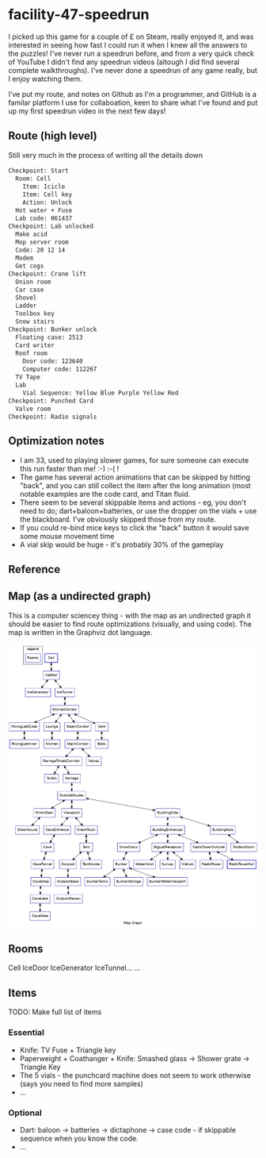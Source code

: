 # facility-47-speedrun

I picked up this game for a couple of £ on Steam, really enjoyed it, and was interested in seeing how fast I could run it when I knew all the answers to the puzzles! I've never run a speedrun before, and from a very quick check of YouTube I didn't find any speedrun videos (altough I did find several complete walkthroughs). I've never done a speedrun of any game really, but I enjoy watching them. 

I've put my route, and notes on Github as I'm a programmer, and GitHub is a familar platform I use for collaboation, keen to share what I've found and put up my first speedrun video in the next few days!

## Route (high level)

Still very much in the process of writing all the details down

```
Checkpoint: Start
  Room: Cell
    Item: Icicle
    Item: Cell key
    Action: Unlock
  Hot water + Fuse
  Lab code: 061437
Checkpoint: Lab unlocked
  Make acid
  Mop server room
  Code: 20 12 14
  Modem
  Get cogs
Checkpoint: Crane lift
  Onion room
  Car case
  Shovel
  Ladder
  Toolbox key
  Snow stairs
Checkpoint: Bunker unlock
  Floating case: 2513
  Card writer
  Roof room
    Door code: 123640
    Computer code: 112267
  TV Tape
  Lab
    Vial Sequence: Yellow Blue Purple Yellow Red
Checkpoint: Punched Card
  Valve room
Checkpoint: Radio signals
```

## Optimization notes

* I am 33, used to playing slower games, for sure someone can execute this run faster than me! :-) :-( ! 
* The game has several action animations that can be skipped by hitting "back", and you can still collect the item after the long animation (most notable examples are the code card, and Titan fluid. 
* There seem to be several skippable items and actions - eg, you don't need to do; dart+baloon+batteries, or use the dropper on the vials + use the blackboard. I've obviously skipped those from my route. 
* If you could re-bind mice keys to click the "back" button it would save some mouse movement time
* A vial skip would be huge - it's probably 30% of the gameplay

## Reference

## Map (as a undirected graph) 

This is a computer sciencey thing - with the map as an undirected graph it should be easier to find route optimizations (visually, and using code). The map is written in the Graphviz dot language. 

![map.jpg](map.jpg)

## Rooms

Cell 
IceDoor
IceGenerator
IceTunnel...
...

## Items

TODO: Make full list of items

### Essential

* Knife: TV Fuse + Triangle key
* Paperweight + Coathanger + Knife: Smashed glass -> Shower grate -> Triangle Key
* The 5 vials - the punchcard machine does not seem to work otherwise (says you need to find more samples)
* ...

### Optional

* Dart: baloon -> batteries -> dictaphone -> case code - if skippable sequence when you know the code.
* ...
